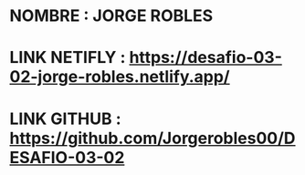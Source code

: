 # NOMBRE : JORGE ROBLES

# LINK NETIFLY : https://desafio-03-02-jorge-robles.netlify.app/

# LINK GITHUB : https://github.com/Jorgerobles00/DESAFIO-03-02